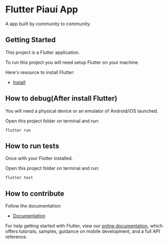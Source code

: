 # Flutter Piauí App

A app built by community to community.

## Getting Started

This project is a Flutter application.

To run this project you will need setup Flutter on your machine.

Here's resource to install Flutter:

- [Install](https://flutter.dev/docs/get-started/install)

## How to debug(After install Flutter)
You will need a physical device or an emulator of Android/iOS launched.

Open this project folder on terminal and run: 
```
flutter run
```

## How to run tests
Once with your Flutter installed.

Open this project folder on terminal and run: 
```
flutter test
```

## How to contribute
Follow the documentation:
- [Documentation](https://docs.google.com/document/d/1pXabOtCQquscOc3nW5cjArzY43xqZUG8CrmcwLTxsOE/edit?usp=sharing)

For help getting started with Flutter, view our
[online documentation](https://flutter.dev/docs), which offers tutorials,
samples, guidance on mobile development, and a full API reference.
